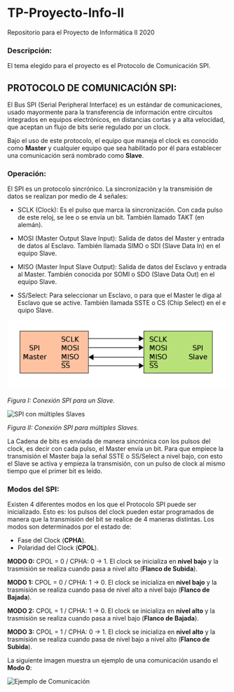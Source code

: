 # TP-Proyecto-Info-II
Repositorio para el Proyecto de Informática II 2020

### Descripción:
El tema elegido para el proyecto es el Protocolo de Comunicación SPI.

## **PROTOCOLO DE COMUNICACIÓN SPI:**

El Bus SPI (Serial Peripheral Interface) es un estándar de comunicaciones, usado mayormente para la transferencia de información entre circuitos integrados en equipos electrónicos, en distancias cortas y a alta velocidad, que aceptan un flujo de bits serie regulado por un clock.

Bajo el uso de este protocolo, el equipo que maneja el clock es conocido como **Master** y cualquier equipo que sea habilitado por él para establecer una comunicación será nombrado como **Slave**.

### **Operación:**

El SPI es un protocolo sincrónico. La sincronización y la transmisión de datos se realizan por medio de 4 señales:

* SCLK (Clock): Es el pulso que marca la sincronización. Con cada pulso de este reloj, se lee o se envía un bit. También llamado TAKT (en alemán).

* MOSI (Master Output Slave Input): Salida de datos del Master y entrada de datos al Esclavo. También llamada SIMO o SDI (Slave Data In) en el equipo Slave.

* MISO (Master Input Slave Output): Salida de datos del Esclavo y entrada al Master. También conocida por SOMI o SDO (Slave Data Out) en el equipo Slave.

* SS/Select: Para seleccionar un Esclavo, o para que el Master le diga al Esclavo que se active. También llamada SSTE o CS (Chip Select) en el e	quipo Slave.

![SPI con un Slave](https://github.com/AleEirea97/TP-Proyecto-Info-II/blob/master/img/SPI_1slave.png)

*Figura I: Conexión SPI para un Slave.*

![SPI con múltiples Slaves](https://github.com/AleEirea97/TP-Proyecto-Info-II/tree/master/img/SPI_3slave.png)

*Figura II: Conexión SPI para múltiples Slaves.*

La Cadena de bits es enviada de manera sincrónica con los pulsos del clock, es decir con cada pulso, el Master envía un bit. Para que empiece la transmisión el Master baja la señal SSTE o SS/Select a nivel bajo, con esto el Slave se activa y empieza la transmisión, con un pulso de clock al mismo tiempo que el primer bit es leído.

### **Modos del SPI:**

Existen 4 diferentes modos en los que el Protocolo SPI puede ser inicializado. Esto es: los pulsos del clock pueden estar programados de manera que la transmisión del bit se realice de 4 maneras distintas. Los modos son determinados por el estado de:

* Fase del Clock (**CPHA**).
* Polaridad del Clock (**CPOL**).

**MODO 0:** CPOL = 0 / CPHA: 0 -> 1.
El clock se inicializa en **nivel bajo** y la trasmisión se realiza cuando pasa a nivel alto (**Flanco de Subida**).

**MODO 1:**	CPOL = 0 / CPHA: 1 -> 0.
	El clock se inicializa en **nivel bajo** y la trasmisión se realiza cuando pasa de nivel alto a nivel bajo (**Flanco de Bajada**).

**MODO 2:**	CPOL = 1 / CPHA: 1 -> 0.
	El clock se inicializa en **nivel alto** y la trasmisión se realiza cuando pasa a nivel bajo (**Flanco de Bajada**).

**MODO 3:**	CPOL = 1 / CPHA: 0 -> 1.
	El clock se inicializa en **nivel alto** y la trasmisión se realiza cuando pasa de nivel bajo a nivel alto (**Flanco de Subida**).

  La siguiente imagen muestra un ejemplo de una comunicación usando el **Modo 0**:

  ![Ejemplo de Comunicación](https://github.com/AleEirea97/TP-Proyecto-Info-II/tree/master/img/ej_comm.png)
